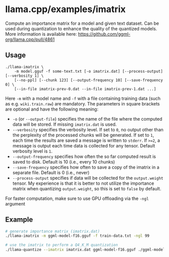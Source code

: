 # llama.cpp/examples/imatrix

Compute an importance matrix for a model and given text dataset. Can be used during quantization to enhance the quality of the quantized models.
More information is available here: https://github.com/ggml-org/llama.cpp/pull/4861

## Usage

```
./llama-imatrix \
    -m model.gguf -f some-text.txt [-o imatrix.dat] [--process-output] [--verbosity 1] \
    [--no-ppl] [--chunk 123] [--output-frequency 10] [--save-frequency 0] \
    [--in-file imatrix-prev-0.dat --in-file imatrix-prev-1.dat ...]
```

Here `-m` with a model name and `-f` with a file containing training data (such as e.g. `wiki.train.raw`) are mandatory.
The parameters in square brackets are optional and have the following meaning:
* `-o` (or `--output-file`) specifies the name of the file where the computed data will be stored. If missing `imatrix.dat` is used.
* `--verbosity` specifies the verbosity level. If set to `0`, no output other than the perplexity of the processed chunks will be generated. If set to `1`, each time the results are saved a message is written to `stderr`. If `>=2`, a message is output each time data is collected for any tensor. Default verbosity level is `1`.
* `--output-frequency` specifies how often the so far computed result is saved to disk. Default is 10 (i.e., every 10 chunks)
* `--save-frequency` specifies how often to save a copy of the imatrix in a separate file. Default is 0 (i.e., never)
* `--process-output` specifies if data will be collected for the `output.weight` tensor. My experience is that it is better to not utilize the importance matrix when quantizing `output.weight`, so this is set to `false` by default.

For faster computation, make sure to use GPU offloading via the `-ngl` argument

## Example

```bash
# generate importance matrix (imatrix.dat)
./llama-imatrix -m ggml-model-f16.gguf -f train-data.txt -ngl 99

# use the imatrix to perform a Q4_K_M quantization
./llama-quantize --imatrix imatrix.dat ggml-model-f16.gguf ./ggml-model-q4_k_m.gguf q4_k_m
```
